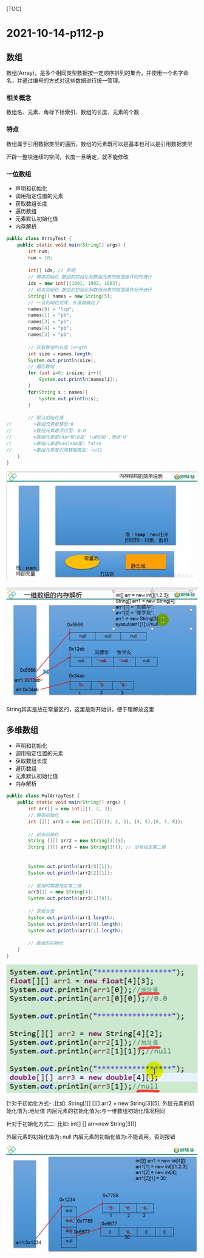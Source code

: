 [TOC]

# 2021-10-14-p112-p

## 数组

数组(Array)，是多个相同类型数据按一定顺序排列的集合，并使用一个名字命名，并通过编号的方式对这些数据进行统一管理。

### 相关概念

数组名、元素、角标下标索引、数组的长度、元素的个数

### 特点

数组属于引用数据类型的遍历，数组的元素既可以是基本也可以是引用数据类型

开辟一整块连续的空间，长度一旦确定，就不能修改

### 一位数组

- 声明和初始化
- 调用指定位置的元素
- 获取数组长度
- 遍历数组
- 元素默认初始化值
- 内存解析

```java
public class ArrayTest {
    public static void main(String[] args) {
        int num;
        num = 10;

        int[] ids; // 声明
        // 静态初始化 数组的初始化和数组元素的赋值操作同时进行
        ids = new int[]{1001, 1002, 1003};
        // 动态初始化 数组的初始化和数组元素的赋值操作分开进行
        String[] names = new String[5];
        // 一旦初始化完成，长度就确定了
        names[0] = "lcp";
        names[1] = "pb";
        names[3] = "pb";
        names[4] = "pb";
        names[2] = "pb";

        // 获取数组的长度 length
        int size = names.length;
        System.out.println(size);
        // 遍历数组
        for (int i=0; i<size; i++){
            System.out.println(names[i]);
        }
        for(String s : names){
            System.out.println(s);
        }

        // 默认初始化值
//        >数组元素是整型:0
//        >数组元素是浮点型: 0.0
//        >数组元素是char型:0或' \u0000',而非'0'
//        >数组元素是boolean型: false
//        >数组元素是引用数据类型: nu11
    }
}
```

![image-20211014143437814](2021-10-14-p112-p/image-20211014143437814.png)

![image-20211014143921162](2021-10-14-p112-p/image-20211014143921162.png)

String其实是放在常量区的，这里是刚开始讲，便于理解放这里

## 多维数组

- 声明和初始化
- 调用指定位置的元素
- 获取数组长度
- 遍历数组
- 元素默认初始化值
- 内存解析

```java
public class MulArrayTest {
    public static void main(String[] args) {
        int arr[] = new int[]{1, 2, 3};
        // 静态初始化
        int [][] arr1 = new int[][]{{1, 2, 3}, {4, 5},{6, 7, 8}};

        // 动态初始化
        String [][] arr2 = new String[3][5];
        String [][] arr3 = new String[3][]; // 没有指定第二维


        System.out.println(arr1[0][1]);
        System.out.println(arr2[2][1]);

        // 使用时需要指定第二维
        arr3[1] = new String[4];
        System.out.println(arr3[1][0]);

        // 获取长度
        System.out.println(arr1.length);
        System.out.println(arr1[0].length);
        System.out.println(arr1[1].length);

        // 数组的初始化
    }
}
```

![image-20211014155304159](2021-10-14-p112-p/image-20211014155304159.png)


针对于初始化方式- :比如: String\[][] [][] arr2 = new String\[3][5];
外层元素的初始化值为:地址值
内层元素的初始化值为:与一维数组初始化情况相同

针对于初始化方式二:  比如: int[] [] arr=new String\[3][]

外层元素的初始化值为: null
内层元素的初始化值为:不能调用，否则报错

![image-20211014155838211](2021-10-14-p112-p/image-20211014155838211.png)



